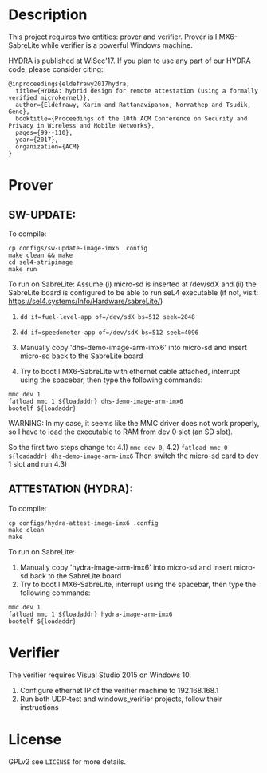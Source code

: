 # Description
This project requires two entities: prover and verifier. Prover is I.MX6-SabreLite while verifier is a powerful Windows machine.

HYDRA is published at WiSec'17. If you plan to use any part of our HYDRA code, please consider citing:

```
@inproceedings{eldefrawy2017hydra,
  title={HYDRA: hybrid design for remote attestation (using a formally verified microkernel)},
  author={Eldefrawy, Karim and Rattanavipanon, Norrathep and Tsudik, Gene},
  booktitle={Proceedings of the 10th ACM Conference on Security and Privacy in Wireless and Mobile Networks},
  pages={99--110},
  year={2017},
  organization={ACM}
}
```

# Prover

## SW-UPDATE:

To compile:

```
cp configs/sw-update-image-imx6 .config
make clean && make
cd sel4-stripimage
make run
```

To run on SabreLite:
Assume (i) micro-sd is inserted at /dev/sdX and (ii) the SabreLite board is configured to be able to run seL4 executable (if not, visit: https://sel4.systems/Info/Hardware/sabreLite/)
1) `dd if=fuel-level-app of=/dev/sdX bs=512 seek=2048`

2) `dd if=speedometer-app of=/dev/sdX bs=512 seek=4096`

3) Manually copy 'dhs-demo-image-arm-imx6' into micro-sd and insert micro-sd back to the SabreLite board
4) Try to boot I.MX6-SabreLite with ethernet cable attached, interrupt using the spacebar, then type the following commands:

```
mmc dev 1
fatload mmc 1 ${loadaddr} dhs-demo-image-arm-imx6
bootelf ${loadaddr}
```

WARNING: In my case, it seems like the MMC driver does not work properly, so I have to load the executable to RAM from dev 0 slot (an SD slot).

So the first two steps change to: 4.1) `mmc dev 0`, 4.2) `fatload mmc 0 ${loadaddr} dhs-demo-image-arm-imx6`
Then switch the micro-sd card to dev 1 slot and run 4.3)



## ATTESTATION (HYDRA):

To compile:
```
cp configs/hydra-attest-image-imx6 .config
make clean
make
```

To run on SabreLite:
1) Manually copy 'hydra-image-arm-imx6' into micro-sd and insert micro-sd back to the SabreLite board
2) Try to boot I.MX6-SabreLite, interrupt using the spacebar, then type the following commands:

```
mmc dev 1
fatload mmc 1 ${loadaddr} hydra-image-arm-imx6
bootelf ${loadaddr}
```



# Verifier

The verifier requires Visual Studio 2015 on Windows 10.

1) Configure ethernet IP of the verifier machine to 192.168.168.1
2) Run both UDP-test and windows_verifier projects, follow their instructions

# License
GPLv2 see `LICENSE` for more details.
